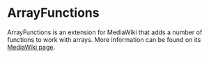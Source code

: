 # ArrayFunctions

ArrayFunctions is an extension for MediaWiki that adds a number of functions to work with arrays. More information can
be found on its [MediaWiki page](https://www.mediawiki.org/wiki/Extension:ArrayFunctions).
